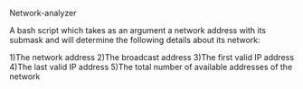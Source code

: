 Network-analyzer

A bash script which takes as an argument a network address with its submask and will determine the following details about its network:

1)The network address
2)The broadcast address
3)The first valid IP address
4)The last valid IP address
5)The total number of available addresses of the network